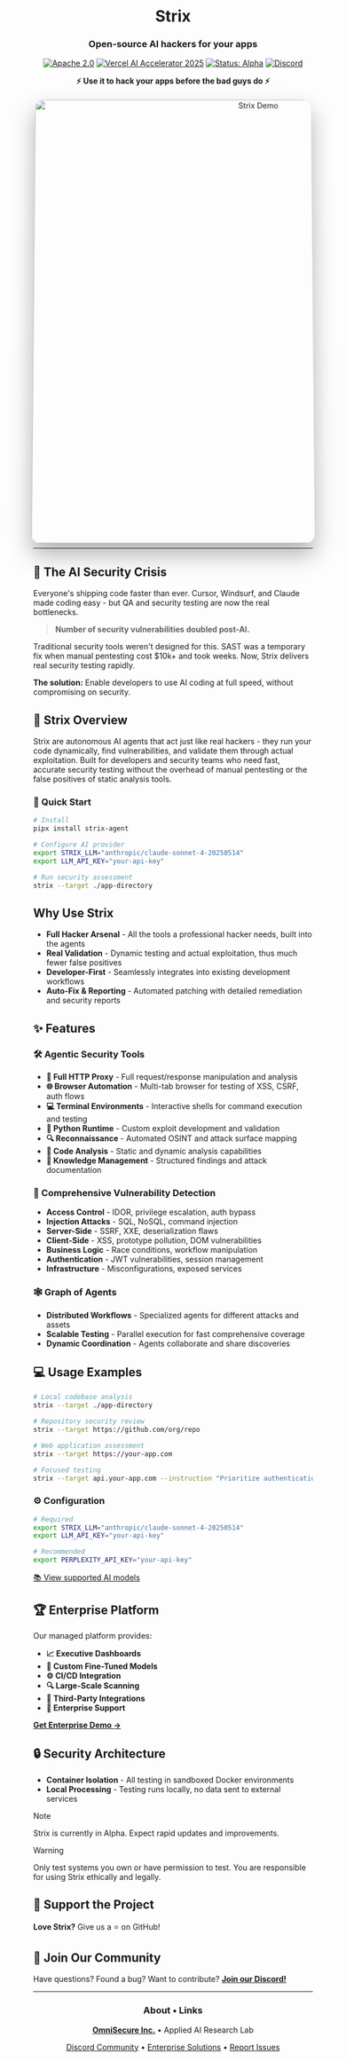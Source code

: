 <div align="center">

# Strix

### Open-source AI hackers for your apps

[![Apache 2.0](https://img.shields.io/badge/license-Apache%202.0-blue.svg)](LICENSE)
[![Vercel AI Accelerator 2025](https://img.shields.io/badge/Vercel%20AI-Accelerator%202025-000000?style=flat&logo=vercel)](https://vercel.com/ai-accelerator)
[![Status: Alpha](https://img.shields.io/badge/status-alpha-orange.svg)](https://github.com/usestrix/strix)
[![Discord](https://dcbadge.limes.pink/api/server/yduEyduBsp?style=flat)](https://discord.gg/yduEyduBsp)

**⚡ Use it to hack your apps before the bad guys do ⚡**

</div>

<div align="center">
<img src=".github/screenshot.png" alt="Strix Demo" width="800" style="border-radius: 16px; box-shadow: 0 20px 40px rgba(0, 0, 0, 0.3), 0 0 0 1px rgba(255, 255, 255, 0.1), inset 0 1px 0 rgba(255, 255, 255, 0.2); transform: perspective(1000px) rotateX(2deg); transition: transform 0.3s ease;">
</div>

---

## 🚨 The AI Security Crisis

Everyone's shipping code faster than ever. Cursor, Windsurf, and Claude made coding easy - but QA and security testing are now the real bottlenecks.

> **Number of security vulnerabilities doubled post-AI.**

Traditional security tools weren't designed for this. SAST was a temporary fix when manual pentesting cost $10k+ and took weeks. Now, Strix delivers real security testing rapidly.

**The solution:** Enable developers to use AI coding at full speed, without compromising on security.

## 🦉 Strix Overview

Strix are autonomous AI agents that act just like real hackers - they run your code dynamically, find vulnerabilities, and validate them through actual exploitation. Built for developers and security teams who need fast, accurate security testing without the overhead of manual pentesting or the false positives of static analysis tools.

### 🚀 Quick Start

```bash
# Install
pipx install strix-agent

# Configure AI provider
export STRIX_LLM="anthropic/claude-sonnet-4-20250514"
export LLM_API_KEY="your-api-key"

# Run security assessment
strix --target ./app-directory
```

## Why Use Strix

- **Full Hacker Arsenal** - All the tools a professional hacker needs, built into the agents
- **Real Validation** - Dynamic testing and actual exploitation, thus much fewer false positives
- **Developer-First** - Seamlessly integrates into existing development workflows
- **Auto-Fix & Reporting** - Automated patching with detailed remediation and security reports

## ✨ Features

### 🛠️ Agentic Security Tools

- **🔌 Full HTTP Proxy** - Full request/response manipulation and analysis
- **🌐 Browser Automation** - Multi-tab browser for testing of XSS, CSRF, auth flows
- **💻 Terminal Environments** - Interactive shells for command execution and testing
- **🐍 Python Runtime** - Custom exploit development and validation
- **🔍 Reconnaissance** - Automated OSINT and attack surface mapping
- **📁 Code Analysis** - Static and dynamic analysis capabilities
- **📝 Knowledge Management** - Structured findings and attack documentation

### 🎯 Comprehensive Vulnerability Detection

- **Access Control** - IDOR, privilege escalation, auth bypass
- **Injection Attacks** - SQL, NoSQL, command injection
- **Server-Side** - SSRF, XXE, deserialization flaws
- **Client-Side** - XSS, prototype pollution, DOM vulnerabilities
- **Business Logic** - Race conditions, workflow manipulation
- **Authentication** - JWT vulnerabilities, session management
- **Infrastructure** - Misconfigurations, exposed services

### 🕸️ Graph of Agents

- **Distributed Workflows** - Specialized agents for different attacks and assets
- **Scalable Testing** - Parallel execution for fast comprehensive coverage
- **Dynamic Coordination** - Agents collaborate and share discoveries


## 💻 Usage Examples

```bash
# Local codebase analysis
strix --target ./app-directory

# Repository security review
strix --target https://github.com/org/repo

# Web application assessment
strix --target https://your-app.com

# Focused testing
strix --target api.your-app.com --instruction "Prioritize authentication and authorization testing"
```

### ⚙️ Configuration

```bash
# Required
export STRIX_LLM="anthropic/claude-sonnet-4-20250514"
export LLM_API_KEY="your-api-key"

# Recommended
export PERPLEXITY_API_KEY="your-api-key"
```

[📚 View supported AI models](https://docs.litellm.ai/docs/providers)

## 🏆 Enterprise Platform

Our managed platform provides:

- **📈 Executive Dashboards**
- **🧠 Custom Fine-Tuned Models**
- **⚙️ CI/CD Integration**
- **🔍 Large-Scale Scanning**
- **🔌 Third-Party Integrations**
- **🎯 Enterprise Support**

[**Get Enterprise Demo →**](https://form.typeform.com/to/ljtvl6X0)

## 🔒 Security Architecture

- **Container Isolation** - All testing in sandboxed Docker environments
- **Local Processing** - Testing runs locally, no data sent to external services

> [!NOTE]
> Strix is currently in Alpha. Expect rapid updates and improvements.

> [!WARNING]
> Only test systems you own or have permission to test. You are responsible for using Strix ethically and legally.

## 🌟 Support the Project

**Love Strix?** Give us a ⭐ on GitHub!

## 👥 Join Our Community

Have questions? Found a bug? Want to contribute? **[Join our Discord!](https://discord.gg/yduEyduBsp)**

---

<div align="center">

### About • Links

**[OmniSecure Inc.](https://omnisecure.ai)** • Applied AI Research Lab

[Discord Community](https://discord.gg/yduEyduBsp) • [Enterprise Solutions](https://form.typeform.com/to/ljtvl6X0) • [Report Issues](https://github.com/usestrix/strix/issues)

</div>
